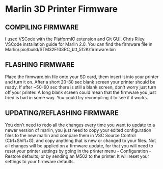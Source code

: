 ﻿# Marlin 3D Printer Firmware

## COMPILING FIRMWARE

I used VSCode with the PlatformIO extension and Git GUI.
Chris Riley VSCode installation guide for Marlin 2.0.
You can find the firmware file in Marlin/.pio/build/STM32F103RC_btt_512K/firmware.bin


## FLASHING FIRMWARE

Place the firmware.bin file onto your SD card, them insert it into your printer and turn it on. After a short 20-30 sec blank screen your printer should be ready.
If after ~50-60 sec there is still a blank screen, don't worry just turn off your printer. A long blank screen could mean that the firmware you just tried is bad in some way. You could try recompiling it to see if it works.


## UPDATING/REFLASHING FIRMWARE

You don't need to redo all the changes every time you want to update to a newer version of marlin, you just need to copy your edited configuration files to the new marlin and compare them in VSC Source Control (Ctrl+Shift+G), and copy anything that is new or changed to your files.
Not all changes will be applied on a firmware update, for that you will need to reset your printer settings by going in the printer menu - Configuration - Restore defaults, or by sending an M502 to the printer. It will reset your settings to your firmware defaults.

